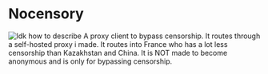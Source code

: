 # Nocensory
![Idk how to describe](https://external-content.duckduckgo.com/iu/?u=https%3A%2F%2Ftchrd.org%2Fwp-content%2Fuploads%2F2019%2F08%2Fcensorship-clipart-5-1.png&f=1&nofb=1&ipt=c8b0e29128ba1568fcd2aa7e942eec233c1135537c0d57de967a0387b9ba9682&ipo=images)
A proxy client to bypass censorship. It routes through a self-hosted proxy i made. It routes into France who has a lot less censorship than Kazakhstan and China. It is NOT made to become anonymous and is only for bypassing censorship.
